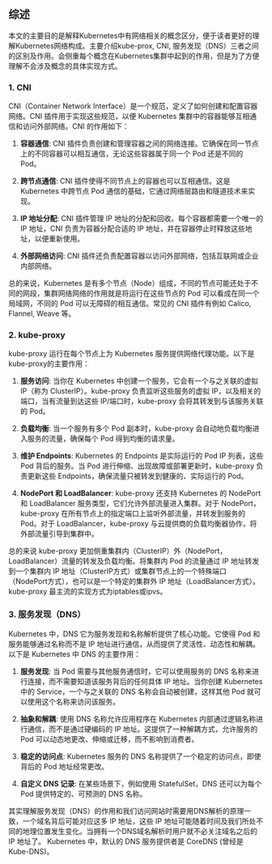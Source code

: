 ## 综述
本文的主要目的是解释Kubernetes中有网络相关的概念区分，便于读者更好的理解Kubernetes网络构成。主要介绍kube-prox, CNI, 服务发现（DNS）三者之间的区别及作用。会侧重每个概念在Kubernetes集群中起到的作用，但是为了方便理解不会涉及概念的具体实现方式。
### 1. CNI
CNI（Container Network Interface）是一个规范，定义了如何创建和配置容器网络。CNI 插件用于实现这些规范，以便 Kubernetes 集群中的容器能够互相通信和访问外部网络。CNI 的作用如下：

1. **容器通信**: CNI 插件负责创建和管理容器之间的网络连接。它确保在同一节点上的不同容器可以相互通信，无论这些容器属于同一个 Pod 还是不同的 Pod。

2. **跨节点通信**: CNI 插件使得不同节点上的容器也可以互相通信。这是 Kubernetes 中跨节点 Pod 通信的基础，它通过网络层路由和隧道技术来实现。

3. **IP 地址分配**: CNI 插件管理 IP 地址的分配和回收。每个容器都需要一个唯一的 IP 地址，CNI 负责为容器分配合适的 IP 地址，并在容器停止时释放这些地址，以便重新使用。

4. **外部网络访问**: CNI 插件还负责配置容器以访问外部网络，包括互联网或企业内部网络。

总的来说，Kubernetes 是有多个节点（Node）组成，不同的节点可能还处于不同的网段，集群网络网络的作用就是将运行在这些节点的 Pod 可以看成在同一个局域网，不同的 Pod 可以无障碍的相互通信。常见的 CNI 插件有例如 Calico, Flannel, Weave 等。
### 2. kube-proxy
kube-proxy 运行在每个节点上为 Kubernetes 服务提供网络代理功能。以下是 kube-proxy的主要作用：

1. **服务访问**: 当你在 Kubernetes 中创建一个服务，它会有一个与之关联的虚拟 IP（称为 ClusterIP）。kube-proxy 负责监听这些服务的虚拟 IP，以及相关的端口，当有流量到达这些 IP/端口时，kube-proxy 会将其转发到与该服务关联的 Pod。

2. **负载均衡**: 当一个服务有多个 Pod 副本时，kube-proxy 会自动地负载均衡进入服务的流量，确保每个 Pod 得到均衡的请求量。

3. **维护 Endpoints**: Kubernetes 的 Endpoints 是实际运行的 Pod IP 列表，这些 Pod 背后的服务。当 Pod 进行伸缩、出现故障或部署更新时，kube-proxy 负责更新这些 Endpoints，确保流量只被转发到健康的、实际运行的 Pod。

4. **NodePort 和 LoadBalancer**: kube-proxy 还支持 Kubernetes 的 NodePort 和 LoadBalancer 服务类型，它们允许外部流量进入集群。对于 NodePort，kube-proxy 在所有节点上的指定端口上监听外部流量，并转发到服务的 Pod。对于 LoadBalancer，kube-proxy 与云提供商的负载均衡器协作，将外部流量引导到集群中。

总的来说 kube-proxy 更加侧重集群内（ClusterIP）外（NodePort，LoadBalancer）流量的转发及负载均衡。将集群内 Pod 的流量通过 IP 地址转发到一个集群内 IP 地址（ClusterIP方式）或集群节点上的一个特殊端口（NodePort方式），也可以是一个特定的集群外 IP 地址（LoadBalancer方式）。kube-proxy 最主流的实现方式为iptables或ipvs。
### 3. 服务发现（DNS）
Kubernetes 中，DNS 它为服务发现和名称解析提供了核心功能。它使得 Pod 和服务能够通过名称而不是 IP 地址进行通信，从而提供了灵活性、动态性和解耦。以下是 Kubernetes 中 DNS 的主要作用：

1. **服务发现**: 当 Pod 需要与其他服务通信时，它可以使用服务的 DNS 名称来进行连接，而不需要知道该服务背后的任何具体 IP 地址。当你创建 Kubernetes 中的 Service，一个与之关联的 DNS 名称会自动被创建，这样其他 Pod 就可以使用这个名称来访问该服务。

2. **抽象和解耦**: 使用 DNS 名称允许应用程序在 Kubernetes 内部通过逻辑名称进行通信，而不是通过硬编码的 IP 地址。这提供了一种解耦方式，允许服务的 Pod 可以动态地更改、伸缩或迁移，而不影响到消费者。

3. **稳定的访问点**: Kubernetes 服务的 DNS 名称提供了一个稳定的访问点，即使背后的 Pod 地址经常更改。

4. **自定义 DNS 记录**: 在某些场景下，例如使用 StatefulSet，DNS 还可以为每个 Pod 提供特定的、可预测的 DNS 名称。

其实理解服务发现（DNS）的作用和我们访问网站时需要用DNS解析的原理一致，一个域名背后可能对应这多 IP 地址，这些 IP 地址可能随着时间及我们所处不同的地理位置发生变化。当拥有一个DNS域名解析时用户就不必关注域名之后的 IP 地址了。
Kubernetes 中，默认的 DNS 服务提供者是 CoreDNS (曾经是 Kube-DNS)。
